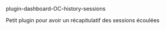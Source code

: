 plugin-dashboard-OC-history-sessions

Petit plugin pour avoir un récapitulatif des sessions écoulées